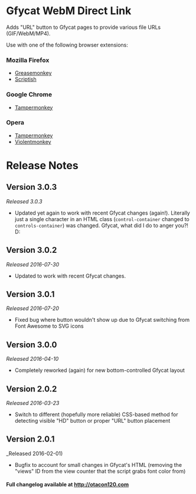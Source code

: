 Gfycat WebM Direct Link
======================================
Adds "URL" button to Gfycat pages to provide various file URLs (GIF/WebM/MP4).

Use with one of the following browser extensions:

### Mozilla Firefox ###
*	[Greasemonkey](https://addons.mozilla.org/en-US/firefox/addon/greasemonkey/)
*	[Scriptish](https://addons.mozilla.org/en-US/firefox/addon/scriptish/)

### Google Chrome ###
*	[Tampermonkey](https://chrome.google.com/webstore/detail/tampermonkey/dhdgffkkebhmkfjojejmpbldmpobfkfo)

### Opera ###
*	[Tampermonkey](https://addons.opera.com/extensions/details/tampermonkey-beta/)
*	[Violentmonkey](https://addons.opera.com/extensions/details/violent-monkey/)

Release Notes
=============

Version 3.0.3
-------------
_Released 3.0.3_
*	Updated yet again to work with recent Gfycat changes (again!). Literally just a single character in an HTML class (`control-container` changed to `controls-container`) was changed. Gfycat, what did I do to anger you?! D:

Version 3.0.2
-------------
_Released 2016-07-30_
*	Updated to work with recent Gfycat changes.

Version 3.0.1
-------------
_Released 2016-07-20_
*	Fixed bug where button wouldn't show up due to Gfycat switching from Font Awesome to SVG icons

Version 3.0.0
-------------
_Released 2016-04-10_
*	Completely reworked (again) for new bottom-controlled Gfycat layout

Version 2.0.2
-------------
_Released 2016-03-23_
*	Switch to different (hopefully more reliable) CSS-based method for detecting visible "HD" button or proper "URL" button placement

Version 2.0.1
-------------
_Released 2016-02-01)

*	Bugfix to account for small changes in Gfycat's HTML (removing the "views" ID from the view counter that the script grabs font color from)

#### Full changelog available at http://otacon120.com ####
